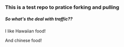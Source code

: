 ### This is a test repo to pratice forking and pulling


##### So what's the deal with traffic??

I like Hawaiian food!

And chinese food!
